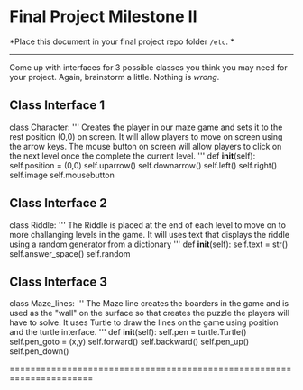 
# Final Project Milestone II

*Place this document in your final project repo folder `/etc`. *

***

Come up with interfaces for 3 possible classes you think you may need for your project. Again, brainstorm a little. Nothing is *wrong*.

## Class Interface 1

class Character:
'''
Creates the player in our maze game and sets it to the rest position (0,0) on screen. It will allow players to move on screen using the arrow keys. The mouse button on screen will allow players to click on the next level once the complete the current level. 
'''
  def __init__(self):
    self.position = (0,0)
    self.uparrow()
    self.downarrow()
    self.left()
    self.right()
    self.image
    self.mousebutton
  

## Class Interface 2
class Riddle:
'''
The Riddle is placed at the end of each level to move on to more challanging levels in the game. It will uses text that displays the riddle using a random generator from a dictionary
'''
  def __init__(self):
    self.text = str()
    self.answer_space()
    self.random

## Class Interface 3
class Maze_lines:
'''
The Maze line creates the boarders in the game and is used as the "wall" on the surface so that creates the puzzle the players will have to solve. It uses Turtle to draw the lines on the game using position and the turtle interface. 
'''
  def __init__(self):
    self.pen = turtle.Turtle()
    self.pen_goto = (x,y)
    self.forward()
    self.backward()
    self.pen_up()
    self.pen_down()

======================================================================
